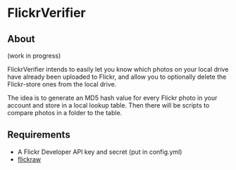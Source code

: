 # FlickrVerifier

## About

(work in progress)

FlickrVerifier intends to easily let you know which photos on your local drive have already been uploaded to Flickr, and allow you to optionally delete the Flickr-store ones from the local drive.

The idea is to generate an MD5 hash value for every Flickr photo in your account and store in a local lookup table. Then there will be scripts to compare photos in a folder to the table.

## Requirements

- A Flickr Developer API key and secret (put in config.yml)
- [flickraw](https://github.com/hanklords/flickraw)
